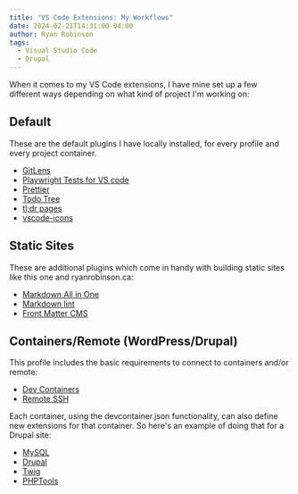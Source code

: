 ```yaml
---
title: "VS Code Extensions: My Workflows"
date: 2024-02-21T14:31:00-04:00
author: Ryan Robinson
tags:
  - Visual Studio Code
  - Drupal
---
```


When it comes to my VS Code extensions, I have mine set up a few different ways depending on what kind of project I'm working on:

## Default

These are the default plugins I have locally installed, for every profile and every project container.

- [GitLens](https://marketplace.visualstudio.com/items?itemName=eamodio.gitlens)
- [Playwright Tests for VS code](https://marketplace.visualstudio.com/items?itemName=ms-playwright.playwright)
- [Prettier](https://marketplace.visualstudio.com/items?itemName=esbenp.prettier-vscode)
- [Todo Tree](https://marketplace.visualstudio.com/items?itemName=Gruntfuggly.todo-tree)
- [tl;dr pages](https://marketplace.visualstudio.com/items?itemName=bmuskalla.vscode-tldr)
- [vscode-icons](https://marketplace.visualstudio.com/items?itemName=vscode-icons-team.vscode-icons)

## Static Sites

These are additional plugins which come in handy with building static sites like this one and ryanrobinson.ca:

- [Markdown All in One](https://marketplace.visualstudio.com/items?itemName=yzhang.markdown-all-in-one)
- [Markdown lint](https://marketplace.visualstudio.com/items?itemName=DavidAnson.vscode-markdownlint)
- [Front Matter CMS](https://marketplace.visualstudio.com/items?itemName=eliostruyf.vscode-front-matter)

## Containers/Remote (WordPress/Drupal)

This profile includes the basic requirements to connect to containers and/or remote:

- [Dev Containers](https://marketplace.visualstudio.com/items?itemName=ms-vscode-remote.remote-containers)
- [Remote SSH](https://marketplace.visualstudio.com/items?itemName=ms-vscode-remote.remote-ssh)

Each container, using the devcontainer.json functionality, can also define new extensions for that container. So here's an example of doing that for a Drupal site:

- [MySQL](https://marketplace.visualstudio.com/items?itemName=cweijan.vscode-mysql-client2)
- [Drupal](https://marketplace.visualstudio.com/items?itemName=Stanislav.vscode-drupal)
- [Twig](https://marketplace.visualstudio.com/items?itemName=whatwedo.twig)
- [PHPTools](https://marketplace.visualstudio.com/items?itemName=DEVSENSE.phptools-vscode)
